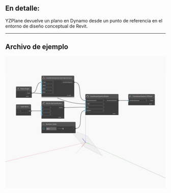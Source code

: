 ## En detalle:
YZPlane devuelve un plano en Dynamo desde un punto de referencia en el entorno de diseño conceptual de Revit.
___
## Archivo de ejemplo

![YZPlane](./Autodesk.DesignScript.Geometry.CoordinateSystem.YZPlane_img.jpg)

